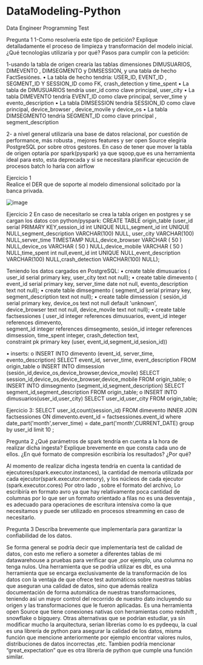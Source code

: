 # DataModeling-Python

Data Engineer Programming Test

Pregunta 1
1-Como resolvería este tipo de petición? Explique detalladamente el proceso de limpieza y transformación del modelo inicial. ¿Qué tecnologías utilizaría y por qué?
Pasos para cumplir con la petición:


1-usando la tabla de origen crearía las tablas dimensiones DIMUSUARIOS, DIMEVENTO , DIMSEGMENTO y DIMSESSION, y una tabla de hecho FactSesiónes.
•	La tabla de hecho tendría: USER_ID, EVENT_ID , SEGMENT_ID Y SESSION_ID como FK, crash_detection y time_spent 
•	La tabla de DIMUSUARIOS tendría user_id como clave principal, user_city
•	La tabla DIMEVENTO tendría EVENT_ID como clave principal, server_time y evento_description
•	La tabla DIMSESSION tendría SESSION_ID como clave principal, device_browser , device_movile y device_os
•	La tabla DIMSEGMENTO tendría SEGMENT_ID como clave principal , segment_description


2- a nivel general utilizaría una base de datos relacional, por cuestión de performance, más robusta , mejores features y ser open Source elegiría PostgreSQL por sobre otros gestores. 
En caso de tener que mover la tabla de origen optaría por spark(pyspark) ya que sqoop,que es una herramienta ideal para esto, esta deprecada y si se necesitara planificar ejecución de procesos batch lo haría con airflow



Ejercicio 1                
Realice el DER que de soporte al modelo dimensional solicitado por la banca privada.

![image](https://user-images.githubusercontent.com/63317932/157447080-d5703e99-fd7a-40d3-8f02-81be8f45cbd7.png)

 

Ejercicio 2
En caso de necesitarlo se crea la tabla origen en postgres y se cargan los datos con python/pyspark:
CREATE TABLE origin_table (user_id serial PRIMARY KEY,session_id int UNIQUE NULL,segment_id int UNIQUE NULL,segment_description VARCHAR(100) NULL,	user_city VARCHAR(100) NULL,server_time TIMESTAMP NULL,device_browser VARCHAR ( 50 ) NULL,device_os VARCHAR ( 50 ) NULL,device_mobile VARCHAR ( 50 ) NULL,time_spent int null,event_id int UNIQUE NULL,event_description VARCHAR(100) NULL,crash_detection VARCHAR(100) NULL);

Teniendo los datos cargados en PostgreSQL:
•	create table dimusuarios (
     			user_id serial primary key,
     			user_city text not null);
•	create table dimevento (
     			event_id serial primary key,
     			server_time date not null,
     			evento_description text not null);
•	create table dimsegmento (
     			segment_id serial primary key,
     			segment_description text not null);
•	create table dimsession (
     			sesión_id serial primary key,
     			device_os text not null default 'unknown',
     			device_browser text not null,
			device_movile text not null);
•	create table factsessiones ( user_id integer references dimusuarios, 
			       event_id integer references dimevento,  
                                                    segment_id integer references dimsegmento,
                                                    sesión_id integer references dimsession, 
                                                   time_spent integer, 
                                                   crash_detection text,  
                                                  constraint pk primary key (user, event_id,segment_id,sesion_id))

•	inserts:
o	INSERT INTO dimevento (event_id, server_time, evento_description)
SELECT event_id, server_time, event_description FROM origin_table
o	INSERT INTO dimsession (sesión_id,device_os,device_browser,device_movile)
SELECT session_id,device_os,device_browser,device_mobile FROM origin_table;
o	INSERT INTO dimsegmento (segment_id,segment_description) SELECT segment_id,segment_description FROM origin_table;
o	INSERT INTO dimusuarios(user_id,user_city) SELECT user_id,user_city FROM origin_table;


Ejercicio 3:
SELECT  user_id,count(session_id) FROM dimevento INNER JOIN factsessiones ON dimevento.event_id = factsessiones.event_id where date_part('month',server_time) = date_part('month',CURRENT_DATE) group by user_id  limit 10  ;



Pregunta 2
¿Qué parámetros de spark tendría en cuenta a la hora de realizar dicha ingesta? Explique brevemente en que consta cada uno de ellos. ¿En qué formato de compresión escribiría los resultados? ¿Por qué?

Al momento de realizar dicha ingesta tendría en cuenta la cantidad de ejecutores(spark.executor.instances), la cantidad de memoria utilizada por cada ejecutor(spark.executor.memory), y los núcleos de cada ejecutor (spark.executor.cores) 
Por otro lado , sobre el formato del archivo, Lo escribiría en formato avro ya que hay relativamente poca cantidad de columnas por lo que ser un formato orientado a filas no es una desventaja , es adecuado para operaciones de escritura intensiva como la que necesitamos y puede ser utilizado en procesos streamming en caso de necesitarlo.


Pregunta 3
Describa brevemente que implementaría para garantizar la confiabilidad de los datos.

Se forma general se podría decir que implementaría test de calidad de datos, con esto me refiero a someter a diferentes tablas de mi datawarehouse a pruebas para verificar que ,por ejemplo, una columna no tenga nulos.
Una herramienta que se podría utilizar es dbt, es una herramienta que se encarga exclusivamente de la transformación de los datos con la ventaja de que ofrece test automáticos sobre nuestras tablas que aseguran una calidad de datos, sino que además realiza documentación de forma automática de nuestras transformaciones, teniendo así un mayor control del recorrido de nuestro dato incluyendo su origen y las transformaciones que le fueron aplicadas. Es una herramienta open Source que tiene conexiones nativas con herramientas como redshift , snowflake o bigquery.
Otras alternativas que se podrían estudiar, ya sin modificar mucho la arquitectura, serian librerías como lo es pydeequ, la cual es una librería de python para asegurar la calidad de los datos, misma función que mencione anteriormente por ejemplo encontrar valores nulos, distribuciones de datos incorrectas ,etc. Tambien podría mencionar “great_expectation” que es otra librería de python que cumple una función similar.
